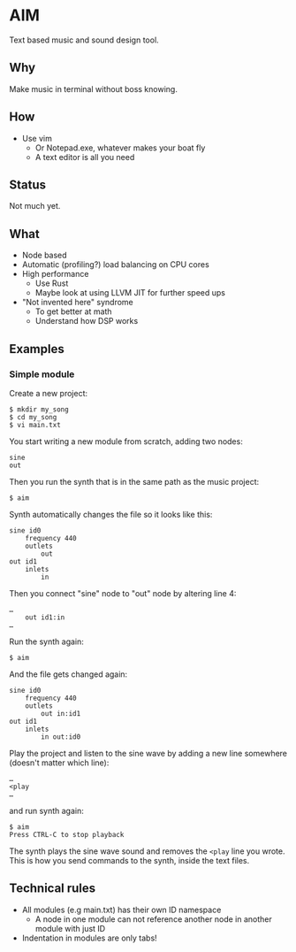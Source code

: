 # AIM
Text based music and sound design tool.

## Why
Make music in terminal without boss knowing.

## How
- Use vim
    - Or Notepad.exe, whatever makes your boat fly
	- A text editor is all you need

## Status
Not much yet. 

## What
- Node based
- Automatic (profiling?) load balancing on CPU cores
- High performance
	- Use Rust
	- Maybe look at using LLVM JIT for further speed ups
- "Not invented here" syndrome
	- To get better at math
	- Understand how DSP works

## Examples

### Simple module
Create a new project:

```
$ mkdir my_song
$ cd my_song
$ vi main.txt
```

You start writing a new module from scratch, adding two nodes:

```
sine
out
```

Then you run the synth that is in the same path as the music project:

```
$ aim
```

Synth automatically changes the file so it looks like this:

```
sine id0
	frequency 440
	outlets
		out
out id1
	inlets
		in
```

Then you connect "sine" node to "out" node by altering line 4:

```
…
    out id1:in
…
```

Run the synth again:
```
$ aim
```

And the file gets changed again:

```
sine id0
	frequency 440
	outlets
		out in:id1
out id1
	inlets
		in out:id0
```

Play the project and listen to the sine wave by adding a new line somewhere (doesn't matter which line):

```
…
<play
…
```

and run synth again:

```
$ aim
Press CTRL-C to stop playback
```

The synth plays the sine wave sound and removes the `<play` line you wrote. This is how you send commands to the synth, inside the text files.

## Technical rules
- All modules (e.g main.txt) has their own ID namespace
	- A node in one module can not reference another node in another module with just ID
- Indentation in modules are only tabs!
